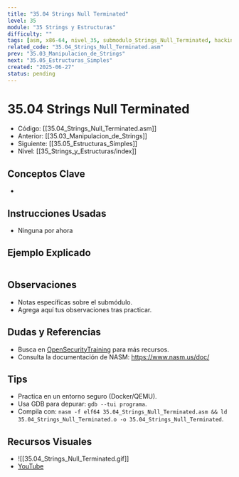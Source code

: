 ```yaml
---
title: "35.04 Strings Null Terminated"
level: 35
module: "35 Strings y Estructuras"
difficulty: ""
tags: [asm, x86-64, nivel_35, submodulo_Strings_Null_Terminated, hacking]
related_code: "35.04_Strings_Null_Terminated.asm"
prev: "35.03_Manipulacion_de_Strings"
next: "35.05_Estructuras_Simples"
created: "2025-06-27"
status: pending
---
```


# 35.04 Strings Null Terminated

- Código: [[35.04_Strings_Null_Terminated.asm]]  
- Anterior: [[35.03_Manipulacion_de_Strings]]  
- Siguiente: [[35.05_Estructuras_Simples]]  
- Nivel: [[35_Strings_y_Estructuras/index]]  

## Conceptos Clave
- 

## Instrucciones Usadas
- Ninguna por ahora

## Ejemplo Explicado
```asm

```

## Observaciones
- Notas específicas sobre el submódulo.
- Agrega aquí tus observaciones tras practicar.

## Dudas y Referencias
- Busca en [OpenSecurityTraining](https://opensecuritytraining.info/) para más recursos.
- Consulta la documentación de NASM: https://www.nasm.us/doc/

## Tips
- Practica en un entorno seguro (Docker/QEMU).
- Usa GDB para depurar: `gdb --tui programa`.
- Compila con: `nasm -f elf64 35.04_Strings_Null_Terminated.asm && ld 35.04_Strings_Null_Terminated.o -o 35.04_Strings_Null_Terminated`.

## Recursos Visuales
- ![[35.04_Strings_Null_Terminated.gif]]  
- [YouTube](https://youtube.com/placeholder)
